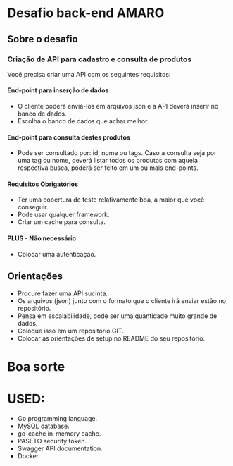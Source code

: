 Desafio back-end AMARO
==========================

## Sobre o desafio

### Criação de API para cadastro e consulta de produtos 

Você precisa criar uma API com os seguintes requisitos:

#### End-point para inserção de dados

* O cliente poderá enviá-los em arquivos json e a API
deverá inserir no banco de dados.
* Escolha o banco de dados que achar melhor.

#### End-point para consulta destes produtos

* Pode ser consultado por: id, nome ou tags. Caso a consulta seja por uma tag ou nome, 
deverá listar todos os produtos com aquela respectiva busca, poderá ser feito em um ou mais end-points.

#### Requisitos Obrigatórios

* Ter uma cobertura de teste relativamente boa, a maior que você conseguir.
* Pode usar qualquer framework.
* Criar um cache para consulta.


#### PLUS - Não necessário

* Colocar uma autenticação.

## Orientações
* Procure fazer uma API sucinta. 
* Os arquivos (json) junto com o formato que o cliente irá enviar estão no repositório.
* Pensa em escalabilidade, pode ser uma quantidade muito grande de dados.
* Coloque isso em um repositório GIT.
* Colocar as orientações de setup no README do seu repositório.

# Boa sorte 

# USED:
* Go programming language.
* MySQL database.
* go-cache in-memory cache.
* PASETO security token.
* Swagger API documentation.
* Docker.
